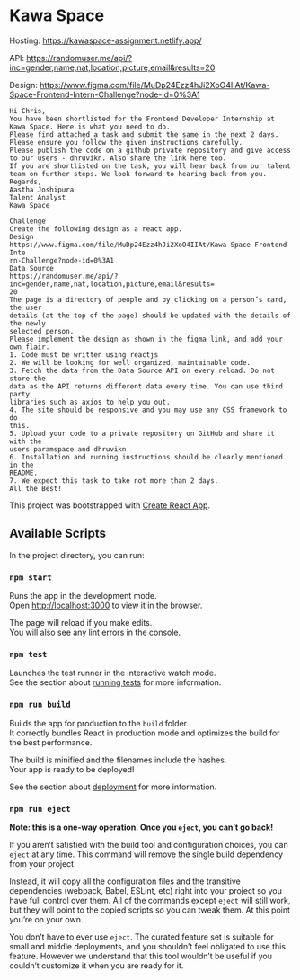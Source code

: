 # Kawa Space

Hosting: https://kawaspace-assignment.netlify.app/

API: https://randomuser.me/api/?inc=gender,name,nat,location,picture,email&results=20

Design: https://www.figma.com/file/MuDp24Ezz4hJi2XoO4IIAt/Kawa-Space-Frontend-Intern-Challenge?node-id=0%3A1

```
Hi Chris,
You have been shortlisted for the Frontend Developer Internship at Kawa Space. Here is what you need to do.
Please find attached a task and submit the same in the next 2 days. Please ensure you follow the given instructions carefully.
Please publish the code on a github private repository and give access to our users - dhruvikn. Also share the link here too.
If you are shortlisted on the task, you will hear back from our talent team on further steps. We look forward to hearing back from you.
Regards,
Aastha Joshipura
Talent Analyst
Kawa Space

Challenge
Create the following design as a react app.
Design
https://www.figma.com/file/MuDp24Ezz4hJi2XoO4IIAt/Kawa-Space-Frontend-Inte
rn-Challenge?node-id=0%3A1
Data Source
https://randomuser.me/api/?inc=gender,name,nat,location,picture,email&results=
20
The page is a directory of people and by clicking on a person’s card, the user
details (at the top of the page) should be updated with the details of the newly
selected person.
Please implement the design as shown in the figma link, and add your own flair.
1. Code must be written using reactjs
2. We will be looking for well organized, maintainable code.
3. Fetch the data from the Data Source API on every reload. Do not store the
data as the API returns different data every time. You can use third party
libraries such as axios to help you out.
4. The site should be responsive and you may use any CSS framework to do
this.
5. Upload your code to a private repository on GitHub and share it with the
users paramspace and dhruvikn
6. Installation and running instructions should be clearly mentioned in the
README.
7. We expect this task to take not more than 2 days.
All the Best!
```

This project was bootstrapped with [Create React App](https://github.com/facebook/create-react-app).

## Available Scripts

In the project directory, you can run:

### `npm start`

Runs the app in the development mode.\
Open [http://localhost:3000](http://localhost:3000) to view it in the browser.

The page will reload if you make edits.\
You will also see any lint errors in the console.

### `npm test`

Launches the test runner in the interactive watch mode.\
See the section about [running tests](https://facebook.github.io/create-react-app/docs/running-tests) for more information.

### `npm run build`

Builds the app for production to the `build` folder.\
It correctly bundles React in production mode and optimizes the build for the best performance.

The build is minified and the filenames include the hashes.\
Your app is ready to be deployed!

See the section about [deployment](https://facebook.github.io/create-react-app/docs/deployment) for more information.

### `npm run eject`

**Note: this is a one-way operation. Once you `eject`, you can’t go back!**

If you aren’t satisfied with the build tool and configuration choices, you can `eject` at any time. This command will remove the single build dependency from your project.

Instead, it will copy all the configuration files and the transitive dependencies (webpack, Babel, ESLint, etc) right into your project so you have full control over them. All of the commands except `eject` will still work, but they will point to the copied scripts so you can tweak them. At this point you’re on your own.

You don’t have to ever use `eject`. The curated feature set is suitable for small and middle deployments, and you shouldn’t feel obligated to use this feature. However we understand that this tool wouldn’t be useful if you couldn’t customize it when you are ready for it.
